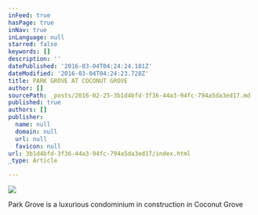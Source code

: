 ```yaml
---
inFeed: true
hasPage: true
inNav: true
inLanguage: null
starred: false
keywords: []
description: ''
datePublished: '2016-03-04T04:24:24.181Z'
dateModified: '2016-03-04T04:24:23.728Z'
title: PARK GROVE AT COCONUT GROVE
author: []
sourcePath: _posts/2016-02-25-3b1d4bfd-3f36-44a3-94fc-794a5da3ed17.md
published: true
authors: []
publisher:
  name: null
  domain: null
  url: null
  favicon: null
url: 3b1d4bfd-3f36-44a3-94fc-794a5da3ed17/index.html
_type: Article

---
```

![](https://s3-us-west-2.amazonaws.com/the-grid-img/p/31a243a2b0d11907243e14cefdd3a99b3eb21f3c.jpg)

Park Grove is a luxurious condominium in construction in Coconut Grove